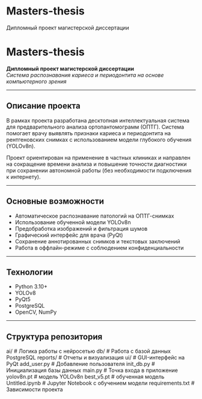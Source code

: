 # Masters-thesis
Дипломный проект магистерской диссертации

# Masters-thesis

**Дипломный проект магистерской диссертации**  
*Система распознавания кариеса и периодонтита на основе компьютерного зрения*

---

## Описание проекта

В рамках проекта разработана десктопная интеллектуальная система для предварительного анализа ортопантомограмм (ОПТГ). Система помогает врачу выявлять признаки кариеса и периодонтита на рентгеновских снимках с использованием модели глубокого обучения (YOLOv8n).

Проект ориентирован на применение в частных клиниках и направлен на сокращение времени анализа и повышение точности диагностики при сохранении автономной работы (без необходимости подключения к интернету).

---

## Основные возможности

- Автоматическое распознавание патологий на ОПТГ-снимках
- Использование обученной модели YOLOv8n
- Предобработка изображений и фильтрация шумов
- Графический интерфейс для врача (PyQt)
- Сохранение аннотированных снимков и текстовых заключений
- Работа в оффлайн-режиме с соблюдением конфиденциальности

---

## Технологии

- Python 3.10+
- YOLOv8
- PyQt5
- PostgreSQL
- OpenCV, NumPy

---

## Структура репозитория

ai/ # Логика работы с нейросетью
db/ # Работа с базой данных PostgreSQL
reports/ # Отчеты и визуализация
ui/ # GUI-интерфейс на PyQt
add_user.py # Добавление пользователя
init_db.py # Инициализация базы данных
main.py # Точка входа в приложение
yolov8n.pt # модель YOLOv8n
best_v5.pt # обученная модель
Untitled.ipynb # Jupyter Notebook с обучением модели
requirements.txt # Зависимости проекта
